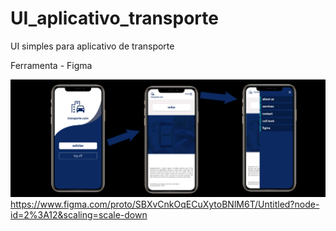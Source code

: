# UI_aplicativo_transporte
UI simples para aplicativo de transporte
<p>Ferramenta - Figma

![](https://github.com/Pedrocfms/UI_aplicativo_transporte/blob/master/navega%C3%A7%C3%A3o.jpg)
https://www.figma.com/proto/SBXvCnkOqECuXytoBNlM6T/Untitled?node-id=2%3A12&scaling=scale-down
